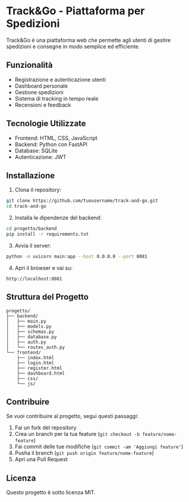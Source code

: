 # Track&Go - Piattaforma per Spedizioni

Track&Go è una piattaforma web che permette agli utenti di gestire spedizioni e consegne in modo semplice ed efficiente.

## Funzionalità

- Registrazione e autenticazione utenti
- Dashboard personale
- Gestione spedizioni
- Sistema di tracking in tempo reale
- Recensioni e feedback

## Tecnologie Utilizzate

- Frontend: HTML, CSS, JavaScript
- Backend: Python con FastAPI
- Database: SQLite
- Autenticazione: JWT

## Installazione

1. Clona il repository:
```bash
git clone https://github.com/tuousername/track-and-go.git
cd track-and-go
```

2. Installa le dipendenze del backend:
```bash
cd progetto/backend
pip install -r requirements.txt
```

3. Avvia il server:
```bash
python -m uvicorn main:app --host 0.0.0.0 --port 8081
```

4. Apri il browser e vai su:
```
http://localhost:8081
```

## Struttura del Progetto

```
progetto/
├── backend/
│   ├── main.py
│   ├── models.py
│   ├── schemas.py
│   ├── database.py
│   ├── auth.py
│   └── routes_auth.py
└── frontend/
    ├── index.html
    ├── login.html
    ├── register.html
    ├── dashboard.html
    ├── css/
    └── js/
```

## Contribuire

Se vuoi contribuire al progetto, segui questi passaggi:

1. Fai un fork del repository
2. Crea un branch per la tua feature (`git checkout -b feature/nome-feature`)
3. Fai commit delle tue modifiche (`git commit -am 'Aggiungi feature'`)
4. Pusha il branch (`git push origin feature/nome-feature`)
5. Apri una Pull Request

## Licenza

Questo progetto è sotto licenza MIT. 
